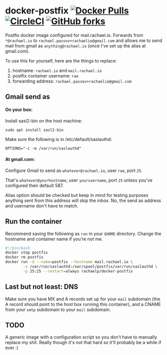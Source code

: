 # docker-postfix [![Docker Pulls](https://img.shields.io/docker/pulls/rachaelp/docker-postfix.svg?maxAge=3600)](https://hub.docker.com/r/rachaelp/docker-postfix) [![CircleCI](https://img.shields.io/circleci/project/rachael/docker-postfix.svg?maxAge=3600)](https://circleci.com/gh/rachael/docker-postfix) [![GitHub forks](https://img.shields.io/github/forks/rachael/docker-postfix.svg?style=social&label=Fork&maxAge=3600)](https://github.com/rachael/docker-postfix)

Postfix docker image configured for mail.rachael.io. Forwards from `*@rachael.io` to `rachael.passov+rachaelio@gmail.com` and allows me to send mail from gmail as `anything@rachael.io` (once I've set up the alias at gmail.com).

To use this for yourself, here are the things to replace:
  1. hostname: `rachael.io` and `mail.rachael.io`
  2. postfix container username: `rae`
  3. forwarding address: `rachael.passov+rachaelio@gmail.com`

## Gmail send as

#### On your box:

Install sasl2-bin on the host machine:
```
sudo apt install sasl2-bin
```

Make sure the following is in /etc/default/saslauthd:
```
OPTIONS="-c -m /var/run/saslauthd"
```

#### At gmail.com:

Configure Gmail to send as `whatever@rachael.io`, user `rae`, port `25`.

That's `whatever@yourhostname`, user `yourusername`, port `25` unless you've configured their default 587.

Alias option should be checked but keep in mind for testing purposes anything sent from this address will skip the inbox. No, the send as address and username don't have to match.

## Run the container

Recommend saving the following as `run` in your `$HOME` directory.
Change the hostname and container name if you're not me.
```bash
#!/bin/bash
docker stop postfix
docker rm postfix
docker run -d --name=postfix --hostname mail.rachael.io \
        -v /var/run/saslauthd:/var/spool/postfix/var/run/saslauthd \
        -p 25:25 --restart=always rachaelp/docker-postfix
```

## Last but not least: DNS

Make sure you have MX and A records set up for your `mail` subdomain (the A record should point to the host box running this container), and a CNAME from your `smtp` subdomain to your `mail` subdomain.

## TODO

A generic image with a configuration script so you don't have to manually replace my shit. Really though it's not that hard so it'll probably be a while if ever :)
